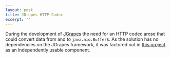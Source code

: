 ```yaml
---
layout: post
title: JDrupes HTTP Codec
excerpt: ''
---
```


During the development of [JGrapes](https://mnlipp.github.io/jgrapes/) the
need for an HTTP codec arose that could convert data from and to
`java.nio.Buffer`s. As the solution has no dependencies on the JGrapes
framework, it was factored out in 
[this project](https://github.com/mnlipp/jdrupes-httpcodec#jdrupes-non-blocking-http-codec) 
as an independently usable component.
